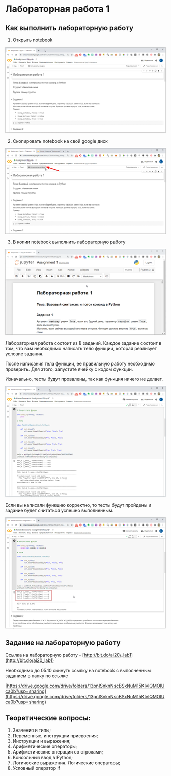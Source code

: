 # Лабораторная работа 1

## Как выполнить лабораторную работу

1. Открыть notebook

![](../.gitbook/assets/image%20%2824%29.png)

2. Скопировать notebook на свой google диск

![](../.gitbook/assets/image%20%2820%29.png)

3. В копии notebook выполнить лабораторную работу

![](../.gitbook/assets/image%20%2819%29.png)

Лабораторная работа состоит из 8 заданий. Каждое задание состоит в том, что вам необходимо написать тело функции, которая реализует условие задания. 

После написания тела функции, ее правильную работу необходимо проверить. Для этого, запустите ячейку с кодом функции.

Изначально, тесты будут провалены, так как функция ничего не делает.

![](../.gitbook/assets/image%20%2822%29.png)

Если вы написали функцию корректно, то тесты будут пройдены и задание будет считаться успешно выполненным.

![](../.gitbook/assets/image%20%2816%29.png)

## Задание на лабораторную работу

Ссылка на лабораторную работу - [http://bit.do/ai20\_lab1](http://bit.do/ai20_lab1)

Необходимо до 05.10 скинуть ссылку на notebook с выполненным заданием в папку по ссылке

[https://drive.google.com/drive/folders/13pnISnknNscBSxNuM15KIvIQMOlUca0b?usp=sharing](https://drive.google.com/drive/folders/13pnISnknNscBSxNuM15KIvIQMOlUca0b?usp=sharing)

## Теоретические вопросы:

1. Значения и типы;
2. Переменные, инструкции присвоения;
3. Инструкции и выражения;
4. Арифметические операторы;
5. Арифметические операции со строками;
6. Консольный ввод в Python;
7. Логические выражения. Логические операторы;
8. Условный оператор if



